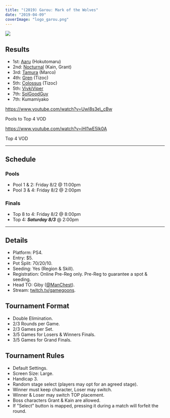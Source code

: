 ```yaml
---
title: "(2019) Garou: Mark of the Wolves"
date: "2019-04-09"
coverImage: "logo_garou.png"
---
```


![](https://i2.wp.com/animevo.moe/wordpress/wp-content/uploads/2019/10/motw_top4.jpg?fit=840%2C630&ssl=1)

## Results

- 1st: [Aaru](@aaru_hokutomaru) (Hokutomaru)
- 2nd: [Nocturnal](@NocturnalSRK) (Kain, Grant)
- 3rd: [Tamura](@tamura_mow) (Marco)
- 4th: [Gren](@gren_pyirosy) (Tizoc)
- 5th: [Colossus](@nameneko21) (Tizoc)
- 5th: [VivkiViper](@VickiViperZabel)
- 7th: [SolGoodGuy](@thesolgoodguy)
- 7th: Kumamiyako

https://www.youtube.com/watch?v=UwI8s3e\_cBw

Pools to Top 4 VOD

https://www.youtube.com/watch?v=iHl1wE5Ik0A

Top 4 VOD

* * *

## Schedule

### Pools

- Pool 1 & 2: Friday 8/2 @ 11:00pm
- Pool 3 & 4: Friday 8/2 @ 2:00pm

### Finals

- Top 8 to 4: Friday 8/2 @ 8:00pm
- Top 4: _**Saturday 8/3**_ @ 2:00pm

* * *

## Details

- Platform: PS4.
- Entry: $5.
- Pot Split: 70/20/10.
- Seeding: Yes (Region & Skill).
- Registration: Online Pre-Reg only. Pre-Reg to guarantee a spot & seeding.
- Head TO: Giby ([@ManChest](https://twitter.com/ManChest)).
- Stream: [twitch.tv/gamegoons](https://twitch.tv/gamegoons).

## Tournament Format

- Double Elimination.
- 2/3 Rounds per Game.
- 2/3 Games per Set.
- 3/5 Games for Losers & Winners Finals.
- 3/5 Games for Grand Finals.

## Tournament Rules

- Default Settings.
- Screen Size: Large.
- Handicap 3.
- Random stage select (players may opt for an agreed stage).
- Winner must keep character, Loser may switch.
- Winner & Loser may switch TOP placement.
- Boss characters Grant & Kain are allowed.
- If "Select" button is mapped, pressing it during a match will forfeit the round.
